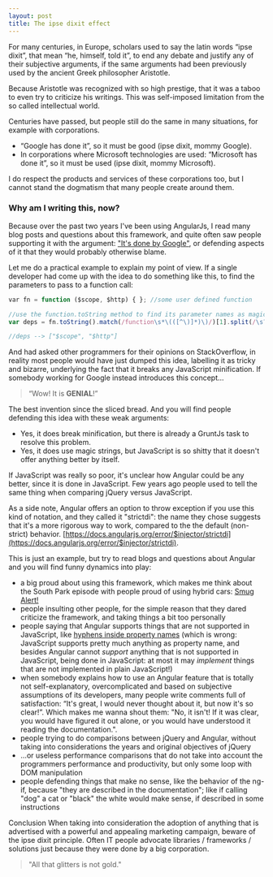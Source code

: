 ```yaml
---
layout: post
title: The ipse dixit effect
---
```


For many centuries, in Europe, scholars used to say the latin words “ipse dixit”, that mean “he, himself, told it”, to end any debate and justify any of their subjective arguments, if the same arguments had been previously used by the ancient Greek philosopher Aristotle.

Because Aristotle was recognized with so high prestige, that it was a taboo to even try to criticize his writings. This was self-imposed limitation from the so called intellectual world.

Centuries have passed, but people still do the same in many situations, for example with corporations.

* “Google has done it”, so it must be good (ipse dixit, mommy Google).
* In corporations where Microsoft technologies are used:
  “Microsoft has done it”, so it must be used (ipse dixit, mommy Microsoft).

I do respect the products and services of these corporations too, but I cannot stand the dogmatism that many people create around them.

### Why am I writing this, now? 
Because over the past two years I've been using AngularJs, I read many blog posts and questions about this framework, and quite often saw people supporting it with the argument: ["It's done by Google"](https://code.tutsplus.com/tutorials/3-reasons-to-choose-angularjs-for-your-next-project--net-28457), or defending aspects of it that they would probably otherwise blame.

Let me do a practical example to explain my point of view.
If a single developer had come up with the idea to do something like this, to find the parameters to pass to a function call:

```javascript
﻿var﻿ fn = function ($scope, $http) { }; //some user defined function

//use the function.toString method to find its parameter names as magic strings
var deps ﻿=﻿ fn.toString().match(/function\s*\(([^\)]*)\)/)[1].split(/\s?,\s?/); 

//deps --> ["$scope", "$http"]
```

And had asked other programmers for their opinions on StackOverflow, in reality most people would have just dumped this idea, labelling it as tricky and bizarre, underlying the fact that it breaks any JavaScript minification.
If somebody working for Google instead introduces this concept...
> “Wow! It is **GENIAL**!”

The best invention since the sliced bread.
And you will find people defending this idea with these weak arguments:

* Yes, it does break minification, but there is already a GruntJs task to resolve this problem.
* Yes, it does use magic strings, but JavaScript is so shitty that it doesn't offer anything better by itself.

If JavaScript was really so poor, it's unclear how Angular could be any better, since it is done in JavaScript. Few years ago people used to tell the same thing when comparing jQuery versus JavaScript.

As a side note, Angular offers an option to throw exception if you use this kind of notation, and they called it "strictdi": the name they chose suggests that it's a more rigorous way to work, compared to the the default (non-strict) behavior. [https://docs.angularjs.org/error/$injector/strictdi](https://docs.angularjs.org/error/$injector/strictdi).

This is just an example, but try to read blogs and questions about Angular and you will find funny dynamics into play:

* a big proud about using this framework, which makes me think about the South Park episode with people proud of using hybrid cars: [Smug Alert!](http://southpark.cc.com/full-episodes/s10e02-smug-alert)
* people insulting other people, for the simple reason that they dared criticize the framework, and taking things a bit too personally
* people saying that Angular supports things that are not supported in JavaScript, like [hyphens inside property names](https://amitgharat.wordpress.com/2013/02/03/an-approach-to-use-jquery-plugins-with-angularjs/) (which is wrong: JavaScript supports pretty much anything as property name, and besides Angular cannot *support* anything that is not supported in JavaScript, being done in JavaScript: at most it may *implement* things that are not implemented in plain JavaScript!)
* when somebody explains how to use an Angular feature that is totally not self-explanatory, overcomplicated and based on subjective assumptions of its developers, many people write comments full of satisfaction: “It's great, I would never thought about it, but now it's so clear!”.
Which makes me wanna shout them: "No, it isn't! If it was clear, you would have figured it out alone, or you would have understood it reading the documentation.".
* people trying to do comparisons between jQuery and Angular, without taking into considerations the years and original objectives of jQuery
* ...or useless performance comparisons that do not take into account the programmers performance and productivity, but only some loop with DOM manipulation
* people defending things that make no sense, like the behavior of the ng-if, because "they are described in the documentation"; like if calling "dog" a cat or "black" the white would make sense, if described in some instructions

Conclusion
When taking into consideration the adoption of anything that is advertised with a powerful and appealing marketing campaign, beware of the ipse dixit principle. Often IT people advocate libraries / frameworks / solutions just because they were done by a big corporation.

> "All that glitters is not gold."
